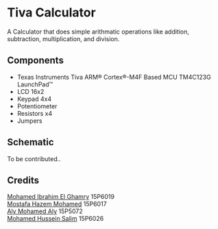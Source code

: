 # Tiva Calculator
A Calculator that does simple arithmatic operations like addition, subtraction, multiplication, and division.

## Components
- Texas Instruments Tiva ARM® Cortex®-M4F Based MCU TM4C123G LaunchPad™
- LCD 16x2
- Keypad 4x4
- Potentiometer
- Resistors x4
- Jumpers

## Schematic
To be contributed.. 

## Credits
[Mohamed Ibrahim El Ghamry](https://github.com/Ghamry0x1)		15P6019<br>
[Mostafa Hazem Mohamed](https://github.com/mostafa172)			15P6017<br>
[Aly Mohamed Aly](https://github.com/AlyMohamedAly)				15P5072<br>
[Mohamed Hussein Salim](https://github.com/mohamedhussein98)	15P6026<br>